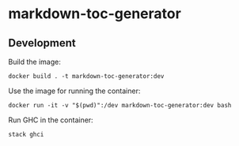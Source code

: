 # markdown-toc-generator

## Development

Build the image:

```
docker build . -t markdown-toc-generator:dev
```

Use the image for running the container:

```
docker run -it -v "$(pwd)":/dev markdown-toc-generator:dev bash
```

Run GHC in the container:

```
stack ghci
```
